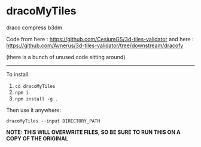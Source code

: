 # dracoMyTiles
draco compress b3dm

Code from here : https://github.com/CesiumGS/3d-tiles-validator
and here : https://github.com/Avnerus/3d-tiles-validator/tree/downstream/dracofy

(there is a bunch of unused code sitting around)

---

To install:

1. `cd dracoMyTiles`
2. `npm i`
3. `npm install -g .`

Then use it anywhere:

`dracoMyTiles --input DIRECTORY_PATH`

**NOTE: THIS WILL OVERWRITE FILES, SO BE SURE TO RUN THIS ON A COPY OF THE ORIGINAL**